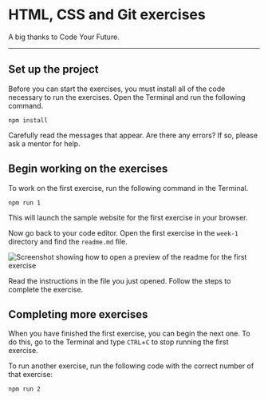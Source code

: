# HTML, CSS and Git exercises

A big thanks to Code Your Future.

---

## Set up the project

Before you can start the exercises, you must install all of the code necessary to run the exercises. Open the Terminal and run the following command.

```
npm install
```

Carefully read the messages that appear. Are there any errors? If so, please ask a mentor for help.

## Begin working on the exercises

To work on the first exercise, run the following command in the Terminal.

```
npm run 1
```

This will launch the sample website for the first exercise in your browser.

Now go back to your code editor. Open the first exercise in the `week-1` directory and find the `readme.md` file.

![Screenshot showing how to open a preview of the readme for the first exercise](03_Exercises/01_HTML_CSS/fork-open-readme.gif)

Read the instructions in the file you just opened. Follow the steps to complete the exercise.

## Completing more exercises

When you have finished the first exercise, you can begin the next one. To do this, go to the Terminal and type `CTRL`+`C` to stop running the first exercise.

To run another exercise, run the following code with the correct number of that exercise:

```
npm run 2
```
